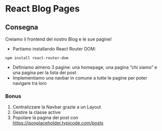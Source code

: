 # React Blog Pages

## Consegna

Creiamo il frontend del nostro Blog e le sue pagine!

- Partiamo installando React Router DOM: 
```
npm install react-router-dom
```
- Definiamo almeno 3 pagine: una homepage, una pagina “chi siamo” e una pagina per la lista dei post
- Implementiamo una navbar in comune a tutte le pagine per poter navigare tra loro

### Bonus

1. Centralizzare la Navbar grazie a un Layout
2. Gestire la classe active
3. Popolare la pagina dei post con https://jsonplaceholder.typicode.com/posts